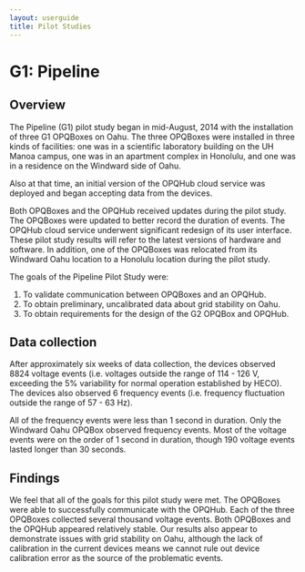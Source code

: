 ```yaml
---
layout: userguide
title: Pilot Studies
---
```


# G1: Pipeline

## Overview

The Pipeline (G1) pilot study began in mid-August, 2014 with the installation of three G1 OPQBoxes on Oahu. The three OPQBoxes were installed in three kinds of facilities: one was in a scientific laboratory building on the UH Manoa campus, one was in an apartment complex in Honolulu, and one was in a residence on the Windward side of Oahu.

Also at that time, an initial version of the OPQHub cloud service was deployed and began accepting data from the devices.

Both OPQBoxes and the OPQHub received updates during the pilot study.  The OPQBoxes were updated to better record the duration of events.  The OPQHub cloud service underwent significant redesign of its user interface. These pilot study results will refer to the latest versions of hardware and software.  In addition, one of the OPQBoxes was relocated from its Windward Oahu location to a Honolulu location during the pilot study.

The goals of the Pipeline Pilot Study were:

  1. To validate communication between OPQBoxes and an OPQHub.
  2. To obtain preliminary, uncalibrated data about grid stability on Oahu.
  3. To obtain requirements for the design of the G2 OPQBox and OPQHub.

## Data collection

After approximately six weeks of data collection, the devices observed 8824 voltage events (i.e. voltages outside the range of 114 - 126 V, exceeding the 5% variability for normal operation established by HECO).  The devices also observed 6 frequency events (i.e. frequency fluctuation outside the range of 57 - 63 Hz).

All of the frequency events were less than 1 second in duration.  Only the Windward Oahu OPQBox observed frequency events. Most of the voltage events were on the order of 1 second in duration, though 190 voltage events lasted longer than 30 seconds.

## Findings

We feel that all of the goals for this pilot study were met.   The OPQBoxes were able to successfully communicate with the OPQHub.  Each of the three OPQBoxes collected several thousand voltage events. Both OPQBoxes and the OPQHub appeared relatively stable.  Our results also appear to demonstrate issues with grid stability on Oahu, although the lack of calibration in the current devices means we cannot rule out device calibration error as the source of the problematic events.










